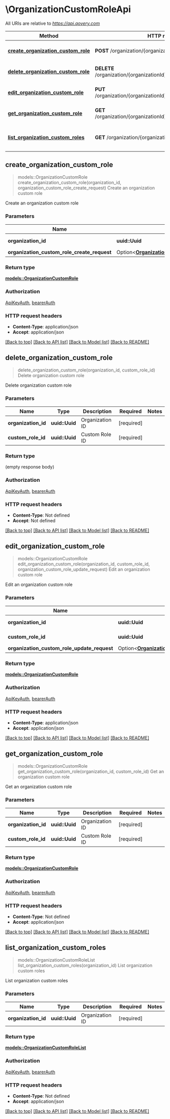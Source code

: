 # \OrganizationCustomRoleApi

All URIs are relative to *https://api.qovery.com*

Method | HTTP request | Description
------------- | ------------- | -------------
[**create_organization_custom_role**](OrganizationCustomRoleApi.md#create_organization_custom_role) | **POST** /organization/{organizationId}/customRole | Create an organization custom role
[**delete_organization_custom_role**](OrganizationCustomRoleApi.md#delete_organization_custom_role) | **DELETE** /organization/{organizationId}/customRole/{customRoleId} | Delete organization custom role
[**edit_organization_custom_role**](OrganizationCustomRoleApi.md#edit_organization_custom_role) | **PUT** /organization/{organizationId}/customRole/{customRoleId} | Edit an organization custom role
[**get_organization_custom_role**](OrganizationCustomRoleApi.md#get_organization_custom_role) | **GET** /organization/{organizationId}/customRole/{customRoleId} | Get an organization custom role 
[**list_organization_custom_roles**](OrganizationCustomRoleApi.md#list_organization_custom_roles) | **GET** /organization/{organizationId}/customRole | List organization custom roles



## create_organization_custom_role

> models::OrganizationCustomRole create_organization_custom_role(organization_id, organization_custom_role_create_request)
Create an organization custom role

Create an organization custom role

### Parameters


Name | Type | Description  | Required | Notes
------------- | ------------- | ------------- | ------------- | -------------
**organization_id** | **uuid::Uuid** | Organization ID | [required] |
**organization_custom_role_create_request** | Option<[**OrganizationCustomRoleCreateRequest**](OrganizationCustomRoleCreateRequest.md)> |  |  |

### Return type

[**models::OrganizationCustomRole**](OrganizationCustomRole.md)

### Authorization

[ApiKeyAuth](../README.md#ApiKeyAuth), [bearerAuth](../README.md#bearerAuth)

### HTTP request headers

- **Content-Type**: application/json
- **Accept**: application/json

[[Back to top]](#) [[Back to API list]](../README.md#documentation-for-api-endpoints) [[Back to Model list]](../README.md#documentation-for-models) [[Back to README]](../README.md)


## delete_organization_custom_role

> delete_organization_custom_role(organization_id, custom_role_id)
Delete organization custom role

Delete organization custom role

### Parameters


Name | Type | Description  | Required | Notes
------------- | ------------- | ------------- | ------------- | -------------
**organization_id** | **uuid::Uuid** | Organization ID | [required] |
**custom_role_id** | **uuid::Uuid** | Custom Role ID | [required] |

### Return type

 (empty response body)

### Authorization

[ApiKeyAuth](../README.md#ApiKeyAuth), [bearerAuth](../README.md#bearerAuth)

### HTTP request headers

- **Content-Type**: Not defined
- **Accept**: Not defined

[[Back to top]](#) [[Back to API list]](../README.md#documentation-for-api-endpoints) [[Back to Model list]](../README.md#documentation-for-models) [[Back to README]](../README.md)


## edit_organization_custom_role

> models::OrganizationCustomRole edit_organization_custom_role(organization_id, custom_role_id, organization_custom_role_update_request)
Edit an organization custom role

Edit an organization custom role

### Parameters


Name | Type | Description  | Required | Notes
------------- | ------------- | ------------- | ------------- | -------------
**organization_id** | **uuid::Uuid** | Organization ID | [required] |
**custom_role_id** | **uuid::Uuid** | Custom Role ID | [required] |
**organization_custom_role_update_request** | Option<[**OrganizationCustomRoleUpdateRequest**](OrganizationCustomRoleUpdateRequest.md)> |  |  |

### Return type

[**models::OrganizationCustomRole**](OrganizationCustomRole.md)

### Authorization

[ApiKeyAuth](../README.md#ApiKeyAuth), [bearerAuth](../README.md#bearerAuth)

### HTTP request headers

- **Content-Type**: application/json
- **Accept**: application/json

[[Back to top]](#) [[Back to API list]](../README.md#documentation-for-api-endpoints) [[Back to Model list]](../README.md#documentation-for-models) [[Back to README]](../README.md)


## get_organization_custom_role

> models::OrganizationCustomRole get_organization_custom_role(organization_id, custom_role_id)
Get an organization custom role 

Get an organization custom role 

### Parameters


Name | Type | Description  | Required | Notes
------------- | ------------- | ------------- | ------------- | -------------
**organization_id** | **uuid::Uuid** | Organization ID | [required] |
**custom_role_id** | **uuid::Uuid** | Custom Role ID | [required] |

### Return type

[**models::OrganizationCustomRole**](OrganizationCustomRole.md)

### Authorization

[ApiKeyAuth](../README.md#ApiKeyAuth), [bearerAuth](../README.md#bearerAuth)

### HTTP request headers

- **Content-Type**: Not defined
- **Accept**: application/json

[[Back to top]](#) [[Back to API list]](../README.md#documentation-for-api-endpoints) [[Back to Model list]](../README.md#documentation-for-models) [[Back to README]](../README.md)


## list_organization_custom_roles

> models::OrganizationCustomRoleList list_organization_custom_roles(organization_id)
List organization custom roles

List organization custom roles

### Parameters


Name | Type | Description  | Required | Notes
------------- | ------------- | ------------- | ------------- | -------------
**organization_id** | **uuid::Uuid** | Organization ID | [required] |

### Return type

[**models::OrganizationCustomRoleList**](OrganizationCustomRoleList.md)

### Authorization

[ApiKeyAuth](../README.md#ApiKeyAuth), [bearerAuth](../README.md#bearerAuth)

### HTTP request headers

- **Content-Type**: Not defined
- **Accept**: application/json

[[Back to top]](#) [[Back to API list]](../README.md#documentation-for-api-endpoints) [[Back to Model list]](../README.md#documentation-for-models) [[Back to README]](../README.md)

